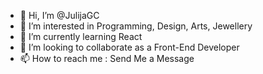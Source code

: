 - 👋 Hi, I’m @JulijaGC
- 👀 I’m interested in Programming, Design, Arts, Jewellery
- 🌱 I’m currently learning React
- 💞️ I’m looking to collaborate as a Front-End Developer
- 📫 How to reach me : Send Me a Message

<!---
JulijaGC/JulijaGC is a ✨ special ✨ repository because its `README.md` (this file) appears on your GitHub profile.
You can click the Preview link to take a look at your changes.
--->
